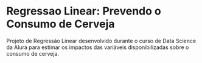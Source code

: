 # Regressao Linear: Prevendo o Consumo de Cerveja
Projeto de Regressão Linear desenvolvido durante o curso de Data Science da Alura para estimar os impactos das variáveis disponibilizadas sobre o consumo de cerveja.
